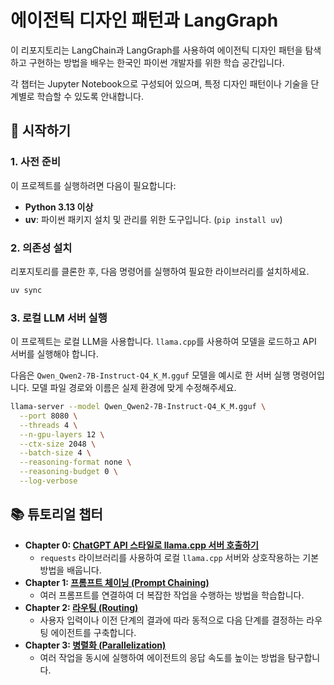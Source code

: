 # 에이전틱 디자인 패턴과 LangGraph

이 리포지토리는 LangChain과 LangGraph를 사용하여 에이전틱 디자인 패턴을 탐색하고 구현하는 방법을 배우는 한국인 파이썬 개발자를 위한 학습 공간입니다.

각 챕터는 Jupyter Notebook으로 구성되어 있으며, 특정 디자인 패턴이나 기술을 단계별로 학습할 수 있도록 안내합니다.

## 🚀 시작하기

### 1. 사전 준비

이 프로젝트를 실행하려면 다음이 필요합니다:

- **Python 3.13 이상**
- **uv**: 파이썬 패키지 설치 및 관리를 위한 도구입니다. (`pip install uv`)

### 2. 의존성 설치

리포지토리를 클론한 후, 다음 명령어를 실행하여 필요한 라이브러리를 설치하세요.

```sh
uv sync
```

### 3. 로컬 LLM 서버 실행

이 프로젝트는 로컬 LLM을 사용합니다. `llama.cpp`를 사용하여 모델을 로드하고 API 서버를 실행해야 합니다.

다음은 `Qwen_Qwen2-7B-Instruct-Q4_K_M.gguf` 모델을 예시로 한 서버 실행 명령어입니다. 모델 파일 경로와 이름은 실제 환경에 맞게 수정해주세요.

```sh
llama-server --model Qwen_Qwen2-7B-Instruct-Q4_K_M.gguf \
  --port 8080 \
  --threads 4 \
  --n-gpu-layers 12 \
  --ctx-size 2048 \
  --batch-size 4 \
  --reasoning-format none \
  --reasoning-budget 0 \
  --log-verbose
```

## 📚 튜토리얼 챕터

- **Chapter 0: [ChatGPT API 스타일로 llama.cpp 서버 호출하기](./chapter0.ipynb)**
  - `requests` 라이브러리를 사용하여 로컬 `llama.cpp` 서버와 상호작용하는 기본 방법을 배웁니다.
- **Chapter 1: [프롬프트 체이닝 (Prompt Chaining)](./chapter1-prompt-chaining.ipynb)**
  - 여러 프롬프트를 연결하여 더 복잡한 작업을 수행하는 방법을 학습합니다.
- **Chapter 2: [라우팅 (Routing)](./chapter2-routing.ipynb)**
  - 사용자 입력이나 이전 단계의 결과에 따라 동적으로 다음 단계를 결정하는 라우팅 에이전트를 구축합니다.
- **Chapter 3: [병렬화 (Parallelization)](./chapter3-parallelization.ipynb)**
  - 여러 작업을 동시에 실행하여 에이전트의 응답 속도를 높이는 방법을 탐구합니다.